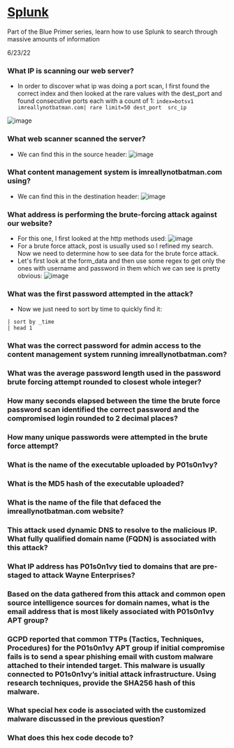 # [Splunk](https://tryhackme.com/room/bpsplunk)
Part of the Blue Primer series, learn how to use Splunk to search through massive amounts of information

6/23/22

### What IP is scanning our web server?
- In order to discover what ip was doing a port scan, I first found the correct index and then looked at the rare values with the dest_port and found consecutive ports each with a count of 1:
`index=botsv1 imreallynotbatman.com| rare limit=50 dest_port  src_ip `

![image](https://user-images.githubusercontent.com/66894542/175423759-efcf1f1d-c152-44b7-81bb-506a0d1229c8.png)

### What web scanner scanned the server?
- We can find this in the source header:
![image](https://user-images.githubusercontent.com/66894542/175426973-a2d7e5c1-cb2c-4959-aa9b-3f92404a6e46.png)

### What content management system is imreallynotbatman.com using?
- We can find this in the destination header:
![image](https://user-images.githubusercontent.com/66894542/175427156-50187671-0cc1-45ed-896d-cb2f8e9526c3.png)

### What address is performing the brute-forcing attack against our website?
- For this one, I first looked at the http methods used:
![image](https://user-images.githubusercontent.com/66894542/175427585-46c4e905-0a50-4589-8e70-d2b7ac604c99.png)
- For a brute force attack, post is usually used so I refined my search. Now we need to determine how to see data for the brute force attack. 
- Let's first look at the form_data and then use some regex to get only the ones with username and password in them which we can see is pretty obvious:
![image](https://user-images.githubusercontent.com/66894542/175428650-03876020-4f55-4f2e-8fb6-7ad93d61dc5e.png)

### What was the first password attempted in the attack?
- Now we just need to sort by time to quickly find it:
```index=botsv1 sourcetype=stream:http dest="192.168.250.70" http_method=POST form_data=*username*passwd* src="23.22.63.114" 
| sort by _time 
| head 1
```

### What was the correct password for admin access to the content management system running imreallynotbatman.com?

### What was the average password length used in the password brute forcing attempt rounded to closest whole integer?

### How many seconds elapsed between the time the brute force password scan identified the correct password and the compromised login rounded to 2 decimal places?

### How many unique passwords were attempted in the brute force attempt?

### What is the name of the executable uploaded by P01s0n1vy?

### What is the MD5 hash of the executable uploaded?

### What is the name of the file that defaced the imreallynotbatman.com website?

### This attack used dynamic DNS to resolve to the malicious IP. What fully qualified domain name (FQDN) is associated with this attack?

### What IP address has P01s0n1vy tied to domains that are pre-staged to attack Wayne Enterprises?

### Based on the data gathered from this attack and common open source intelligence sources for domain names, what is the email address that is most likely associated with P01s0n1vy APT group?

### GCPD reported that common TTPs (Tactics, Techniques, Procedures) for the P01s0n1vy APT group if initial compromise fails is to send a spear phishing email with custom malware attached to their intended target. This malware is usually connected to P01s0n1vy’s initial attack infrastructure. Using research techniques, provide the SHA256 hash of this malware.

### What special hex code is associated with the customized malware discussed in the previous question?

### What does this hex code decode to?
